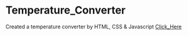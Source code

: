 # Temperature_Converter
Created a temperature converter by HTML, CSS & Javascript
[Click_Here](https://sajalbhaskar.github.io/Temperature_Converter/)
